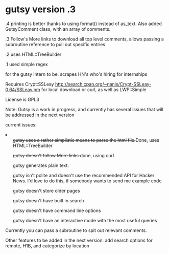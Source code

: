 gutsy version .3
=====

.4 printing is better thanks to using format() instead of as_text.  Also added GutsyComment class, with an array of comments.

.3 Follow's More links to download all top level comments, allows passing a subroutine reference to pull out specific entries.

.2 uses HTML::TreeBuilder

.1 used simple regex

for the gutsy intern to be: scrapes HN's who's hiring for internships

Requires Crypt:SSLeay http://search.cpan.org/~nanis/Crypt-SSLeay-0.64/SSLeay.pm for local download or curl, as well as LWP::Simple

License is GPL3

Note: Gutsy is a work in progress, and currently has several issues that will be addressed in the next version

current issues:
<li>
<ul><del>gutsy uses a rather simplistic means to parse the html file.</del>Done, uses HTML::TreeBuilder</ul>
<ul><del>gutsy doesn't follow More links.</del>done, using curl </ul>

<ul>gutsy generates plain text.</ul>

<ul>gutsy isn't polite and doesn't use the recommended API for Hacker News.  I'd love to do this, if somebody wants to send me example code</ul>

<ul>gutsy doesn't store older pages</ul>
<ul>gutsy doesn't have built in search</ul>
<ul>gutsy doesn't have command line options</ul>
<ul>gutsy doesn't have an interactive mode with the most useful queries</ul>

</li>



Currently you can pass a subroutine to spit out relevant comments.

Other features to be added in the next version: 
add search options for remote, H1B, and categorize by location

